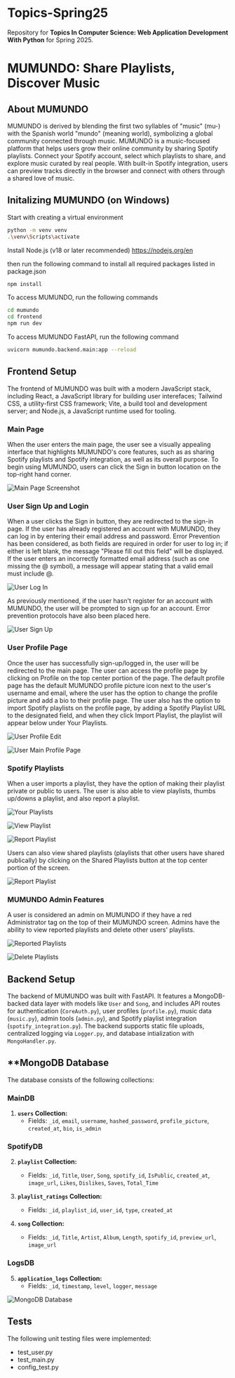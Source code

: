 # Topics-Spring25
Repository for **Topics In Computer Science: Web Application Development With Python** for Spring 2025.

# **MUMUNDO: Share Playlists, Discover Music**

## **About MUMUNDO**
MUMUNDO is derived by blending the first two syllables of "music" (mu-) with the Spanish world "mundo" (meaning world), symbolizing a global community connected through music. MUMUNDO is a music-focused platform that helps users grow their online community by sharing Spotify playlists. Connect your Spotify account, select which playlists to share, and explore music curated by real people. With built-in Spotify integration, users can preview tracks directly in the browser and connect with others through a shared love of music.

## **Initalizing MUMUNDO (on Windows)**
Start with creating a virtual environment

```bash
python -m venv venv
.\venv\Scripts\activate
```

Install Node.js (v18 or later recommended)
https://nodejs.org/en

then run the following command to install all required packages listed in package.json

```bash
npm install
```

To access MUMUNDO, run the following commands
```bash
cd mumundo
cd frontend
npm run dev
```

To access MUMUNDO FastAPI, run the following command
```bash
uvicorn mumundo.backend.main:app --reload
```

## **Frontend Setup**
The frontend of MUMUNDO was built with a modern JavaScript stack, including React, a JavaScript library for building user interefaces; Tailwind CSS, a utility-first CSS framework; Vite, a build tool and development server; and Node.js, a JavaScript runtime used for tooling.

### **Main Page**
When the user enters the main page, the user see a visually appealing interface that highlights  MUMUNDO's core features, such as as sharing Spotify playlists and Spotify integration, as well as its overall purpose. To begin using MUMUNDO, users can click the Sign in button location on the top-right hand corner.

![Main Page Screenshot](https://raw.githubusercontent.com/JP-N/Topics-Spring25-Final-Project/main/mumundo/demoscreenshots/mainpage.PNG)

### **User Sign Up and Login**
When a user clicks the Sign in button, they are redirected to the sign-in page. If the user has already registered an account with MUMUNDO, they can log in by entering their email address and password. Error Prevention has been considered, as both fields are required in order for user to log in; if either is left blank, the message "Please fill out this field" will be displayed. If the user enters an incorrectly formatted email address (such as one missing the @ symbol), a message will appear stating that a valid email must include @.

![User Log In](https://raw.githubusercontent.com/JP-N/Topics-Spring25-Final-Project/main/mumundo/demoscreenshots/signin.PNG)

As previously mentioned, if the user hasn't register for an account with MUMUNDO, the user will be prompted to sign up for an account. Error prevention protocols have also been placed here.

![User Sign Up](https://raw.githubusercontent.com/JP-N/Topics-Spring25-Final-Project/main/mumundo/demoscreenshots/signup.PNG)

### **User Profile Page**
Once the user has successfully sign-up/logged in, the user will be redirected to the main page. The user can access the profile page by clicking on Profile on the top center portion of the page. The default profile page has the default MUMUNDO profile picture icon next to the user's username and email, where the user has the option to change the profile picture and add a bio to their profile page. The user also has the option to import Spotify playlists on the profile page, by adding a Spotify Playlist URL to the designated field, and when they click Import Playlist, the playlist will appear below under Your Playlists.

![User Profile Edit](https://raw.githubusercontent.com/JP-N/Topics-Spring25-Final-Project/main/mumundo/demoscreenshots/editprofile.PNG)

![User Main Profile Page](https://raw.githubusercontent.com/JP-N/Topics-Spring25-Final-Project/main/mumundo/demoscreenshots/profile.PNG)

### **Spotify Playlists**
When a user imports a playlist, they have the option of making their playlist private or public to users. The user is also able to view playlists, thumbs up/downs a playlist, and also report a playlist.

![Your Playlists](https://raw.githubusercontent.com/JP-N/Topics-Spring25-Final-Project/main/mumundo/demoscreenshots/yourplaylists.PNG)

![View Playlist](https://raw.githubusercontent.com/JP-N/Topics-Spring25-Final-Project/main/mumundo/demoscreenshots/viewplaylists.PNG)

![Report Playlist](https://raw.githubusercontent.com/JP-N/Topics-Spring25-Final-Project/main/mumundo/demoscreenshots/reportplaylists.PNG)

Users can also view shared playlists (playlists that other users have shared publically) by clicking on the Shared Playlists button at the top center portion of the screen.

![Report Playlist](https://raw.githubusercontent.com/JP-N/Topics-Spring25-Final-Project/main/mumundo/demoscreenshots/sharedplaylists.PNG)

### **MUMUNDO Admin Features**
A user is considered an admin on MUMUNDO if they have a red Administrator tag on the top of their MUMUNDO screen. Admins have the ability to view reported playlists and delete other users' playlists.

![Reported Playlists](https://raw.githubusercontent.com/JP-N/Topics-Spring25-Final-Project/main/mumundo/demoscreenshots/reportedplaylists.PNG)

![Delete Playlists](https://raw.githubusercontent.com/JP-N/Topics-Spring25-Final-Project/main/mumundo/demoscreenshots/deleteplaylists.PNG)


## **Backend Setup**
The backend of MUMUNDO was built with FastAPI. It features a MongoDB-backed data layer with models like `User` and `Song`, and includes API routes for authentication (`CoreAuth.py`), user profiles (`profile.py`), music data (`music.py`), admin tools (`admin.py`), and Spotify playlist integration (`spotify_integration.py`). The backend supports static file uploads, centralized logging via `Logger.py`, and database intialization with `MongoHandler.py`.

## **MongoDB Database
The database consists of the following collections:
### MainDB

1. **`users` Collection:**
   - Fields: `_id`, `email`, `username`, `hashed_password`, `profile_picture`, `created_at`, `bio`, `is_admin`

### SpotifyDB

2. **`playlist` Collection:**
   - Fields: `_id`, `Title`, `User`, `Song`, `spotify_id`, `IsPublic`, `created_at`, `image_url`, `Likes`, `Dislikes`, `Saves`, `Total_Time`

3. **`playlist_ratings` Collection:**
   - Fields: `_id`, `playlist_id`, `user_id`, `type`, `created_at`

4. **`song` Collection:**
   - Fields: `_id`, `Title`, `Artist`, `Album`, `Length`, `spotify_id`, `preview_url`, `image_url`

### LogsDB

5. **`application_logs` Collection:**
   - Fields: `_id`, `timestamp`, `level`, `logger`, `message`
  
![MongoDB Database](https://raw.githubusercontent.com/JP-N/Topics-Spring25-Final-Project/main/mumundo/demoscreenshots/mongodb.PNG)

## Tests
The following unit testing files were implemented:
- test_user.py
- test_main.py
- config_test.py
